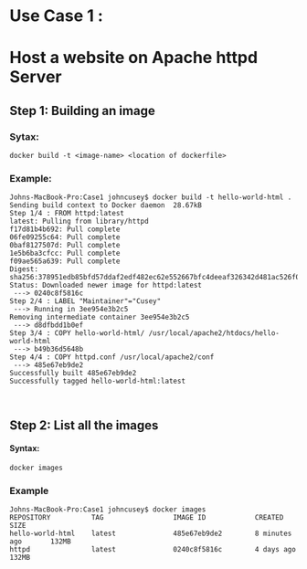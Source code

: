 # Use Case 1 : 
# Host a website on Apache httpd Server

## Step 1: Building an image  

### Sytax:

```
docker build -t <image-name> <location of dockerfile>

``` 

### Example:

```
Johns-MacBook-Pro:Case1 johncusey$ docker build -t hello-world-html . 
Sending build context to Docker daemon  28.67kB
Step 1/4 : FROM httpd:latest
latest: Pulling from library/httpd
f17d81b4b692: Pull complete
06fe09255c64: Pull complete
0baf8127507d: Pull complete
1e5b6ba3cfcc: Pull complete
f09ae565a639: Pull complete
Digest: sha256:378951edb85bfd57ddaf2edf482ec62e552667bfc4deeaf326342d481ac526f0
Status: Downloaded newer image for httpd:latest
 ---> 0240c8f5816c
Step 2/4 : LABEL "Maintainer"="Cusey"
 ---> Running in 3ee954e3b2c5
Removing intermediate container 3ee954e3b2c5
 ---> d8dfbdd1b0ef
Step 3/4 : COPY hello-world-html/ /usr/local/apache2/htdocs/hello-world-html
 ---> b49b36d5648b
Step 4/4 : COPY httpd.conf /usr/local/apache2/conf
 ---> 485e67eb9de2
Successfully built 485e67eb9de2
Successfully tagged hello-world-html:latest  

```


```   ```   

## Step 2: List all the images  

#### Syntax: 

``` 
docker images 

```  

### Example

```
Johns-MacBook-Pro:Case1 johncusey$ docker images
REPOSITORY          TAG                 IMAGE ID            CREATED             SIZE
hello-world-html    latest              485e67eb9de2        8 minutes ago       132MB
httpd               latest              0240c8f5816c        4 days ago          132MB

```